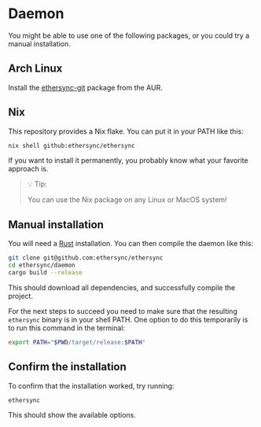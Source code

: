 # Daemon

You might be able to use one of the following packages, or you could try a manual installation.

## Arch Linux

Install the [ethersync-git](https://aur.archlinux.org/packages/ethersync-git) package from the AUR.

## Nix

This repository provides a Nix flake. You can put it in your PATH like this:

```bash
nix shell github:ethersync/ethersync
```

If you want to install it permanently, you probably know what your favorite approach is.

> 💡 Tip:  
>
> You can use the Nix package on any Linux or MacOS system!

## Manual installation

You will need a [Rust](https://www.rust-lang.org) installation. You can then compile the daemon like this:

```bash
git clone git@github.com:ethersync/ethersync
cd ethersync/daemon
cargo build --release
```

This should download all dependencies, and successfully compile the project.

For the next steps to succeed you need to make sure that the resulting `ethersync` binary is in your shell PATH.
One option to do this temporarily is to run this command in the terminal:

```bash
export PATH="$PWD/target/release:$PATH"
```

## Confirm the installation

To confirm that the installation worked, try running:

```bash
ethersync
```

This should show the available options.
